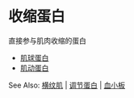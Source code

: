 # 收缩蛋白

直接参与肌肉收缩的蛋白
- [肌球蛋白](肌球蛋白.md)
- [肌动蛋白](肌动蛋白.md)

See Also: [横纹肌](横纹肌.md) | [调节蛋白](调节蛋白.md) | [血小板](血小板.md)
